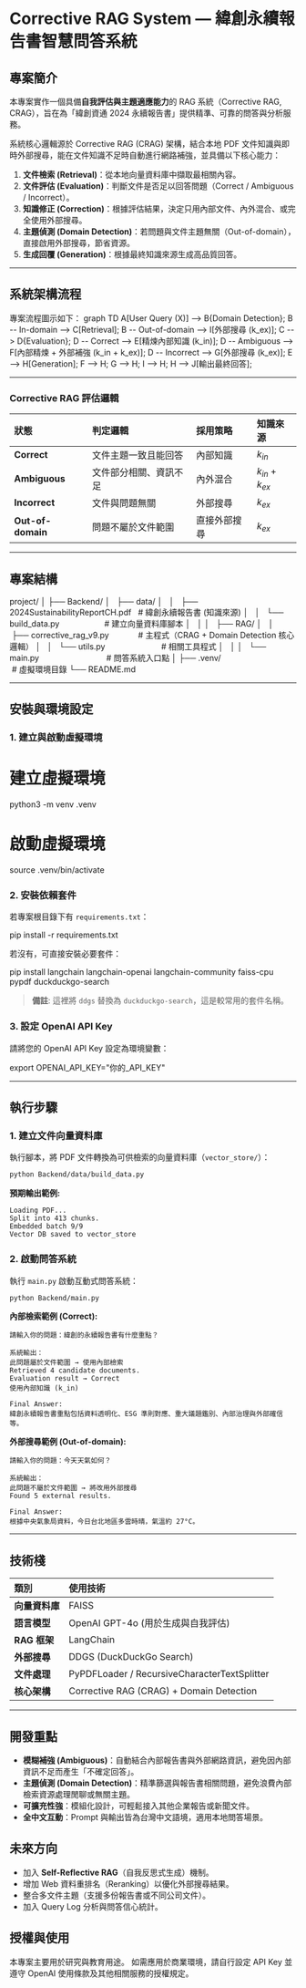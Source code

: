 # Corrective RAG System — 緯創永續報告書智慧問答系統

## 專案簡介
本專案實作一個具備**自我評估與主題適應能力**的 RAG 系統（Corrective RAG, CRAG），旨在為「緯創資通 2024 永續報告書」提供精準、可靠的問答與分析服務。

系統核心邏輯源於 Corrective RAG (CRAG) 架構，結合本地 PDF 文件知識與即時外部搜尋，能在文件知識不足時自動進行網路補強，並具備以下核心能力：

1. **文件檢索 (Retrieval)**：從本地向量資料庫中擷取最相關內容。
2. **文件評估 (Evaluation)**：判斷文件是否足以回答問題（Correct / Ambiguous / Incorrect）。
3. **知識修正 (Correction)**：根據評估結果，決定只用內部文件、內外混合、或完全使用外部搜尋。
4. **主題偵測 (Domain Detection)**：若問題與文件主題無關（Out-of-domain），直接啟用外部搜尋，節省資源。
5. **生成回覆 (Generation)**：根據最終知識來源生成高品質回答。

---

## 系統架構流程
專案流程圖示如下：
graph TD
    A[User Query (X)] --> B{Domain Detection};
    B -- In-domain --> C[Retrieval];
    B -- Out-of-domain --> I[外部搜尋 (k_ex)];
    C --> D{Evaluation};
    D -- Correct --> E[精煉內部知識 (k_in)];
    D -- Ambiguous --> F[內部精煉 + 外部補強 (k_in + k_ex)];
    D -- Incorrect --> G[外部搜尋 (k_ex)];
    E --> H[Generation];
    F --> H;
    G --> H;
    I --> H;
    H --> J[輸出最終回答];

---

### Corrective RAG 評估邏輯

| 狀態 | 判定邏輯 | 採用策略 | 知識來源 |
| :--- | :--- | :--- | :--- |
| **Correct** | 文件主題一致且能回答 | 內部知識 | $k_{in}$ |
| **Ambiguous** | 文件部分相關、資訊不足 | 內外混合 | $k_{in} + k_{ex}$ |
| **Incorrect** | 文件與問題無關 | 外部搜尋 | $k_{ex}$ |
| **Out-of-domain** | 問題不屬於文件範圍 | 直接外部搜尋 | $k_{ex}$ |

-----

## 專案結構
project/
│
├── Backend/
│   ├── data/
│   │   ├── 2024SustainabilityReportCH.pdf   # 緯創永續報告書 (知識來源)
│   │   └── build_data.py                    # 建立向量資料庫腳本
│   │
│   ├── RAG/
│   │   ├── corrective_rag_v9.py             # 主程式（CRAG + Domain Detection 核心邏輯）
│   │   └── utils.py                         # 相關工具程式
│   │
│   └── main.py                              # 問答系統入口點
│
├── .venv/                                   # 虛擬環境目錄
└── README.md

-----

## 安裝與環境設定

### 1\. 建立與啟動虛擬環境

# 建立虛擬環境
python3 -m venv .venv

# 啟動虛擬環境
source .venv/bin/activate

### 2\. 安裝依賴套件

若專案根目錄下有 `requirements.txt`：

pip install -r requirements.txt


若沒有，可直接安裝必要套件：

pip install langchain langchain-openai langchain-community faiss-cpu pypdf duckduckgo-search

> **備註**: 這裡將 `ddgs` 替換為 `duckduckgo-search`，這是較常用的套件名稱。

### 3\. 設定 OpenAI API Key

請將您的 OpenAI API Key 設定為環境變數：

export OPENAI_API_KEY="你的_API_KEY"

-----

## 執行步驟

### 1\. 建立文件向量資料庫

執行腳本，將 PDF 文件轉換為可供檢索的向量資料庫（`vector_store/`）：

```bash
python Backend/data/build_data.py
```

**預期輸出範例:**

```
Loading PDF...
Split into 413 chunks.
Embedded batch 9/9
Vector DB saved to vector_store
```

### 2\. 啟動問答系統

執行 `main.py` 啟動互動式問答系統：

```bash
python Backend/main.py
```

**內部檢索範例 (Correct):**

```
請輸入你的問題：緯創的永續報告書有什麼重點？

系統輸出：
此問題屬於文件範圍 → 使用內部檢索
Retrieved 4 candidate documents.
Evaluation result → Correct
使用內部知識 (k_in)

Final Answer:
緯創永續報告書重點包括資料透明化、ESG 準則對應、重大議題鑑別、內部治理與外部確信等。
```

**外部搜尋範例 (Out-of-domain):**

```
請輸入你的問題：今天天氣如何？

系統輸出：
此問題不屬於文件範圍 → 將改用外部搜尋
Found 5 external results.

Final Answer:
根據中央氣象局資料，今日台北地區多雲時晴，氣溫約 27°C。
```

-----

## 技術棧

| 類別 | 使用技術 |
| :--- | :--- |
| **向量資料庫** | FAISS |
| **語言模型** | OpenAI GPT-4o (用於生成與自我評估) |
| **RAG 框架** | LangChain |
| **外部搜尋** | DDGS (DuckDuckGo Search) |
| **文件處理** | PyPDFLoader / RecursiveCharacterTextSplitter |
| **核心架構** | Corrective RAG (CRAG) + Domain Detection |

-----

## 開發重點

  * **模糊補強 (Ambiguous)**：自動結合內部報告書與外部網路資訊，避免因內部資訊不足而產生「不確定回答」。
  * **主題偵測 (Domain Detection)**：精準篩選與報告書相關問題，避免浪費內部檢索資源處理閒聊或無關主題。
  * **可擴充性強**：模組化設計，可輕鬆接入其他企業報告或新聞文件。
  * **全中文互動**：Prompt 與輸出皆為台灣中文語境，適用本地問答場景。

## 未來方向

  * 加入 **Self-Reflective RAG**（自我反思式生成）機制。
  * 增加 Web 資料重排名（Reranking）以優化外部搜尋結果。
  * 整合多文件主題（支援多份報告書或不同公司文件）。
  * 加入 Query Log 分析與問答信心統計。

## 授權與使用

本專案主要用於研究與教育用途。
如需應用於商業環境，請自行設定 API Key 並遵守 OpenAI 使用條款及其他相關服務的授權規定。

```
```
